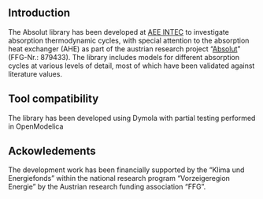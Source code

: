 ## Introduction
The Absolut library has been developed at [AEE INTEC](https://www.aee-intec.at/en/) to investigate absorption thermodynamic cycles, with special attention to the absorption heat exchanger (AHE) as part of the austrian research project “[Absolut](https://www.aee-intec.at/project/absolut-absorptionstechnologien-als-loesungen-fuer-nachhaltige-fernwaerme-und-fernkaelte/)” (FFG-Nr.: 879433). The library includes models for different absorption cycles at various levels of detail, most of which have been validated against literature values.

## Tool compatibility
The library has been developed using Dymola with partial testing performed in OpenModelica

## Ackowledements
The development work has been financially supported by the “Klima und Energiefonds” within the national research program “Vorzeigeregion Energie” by the Austrian research funding association “FFG”.
